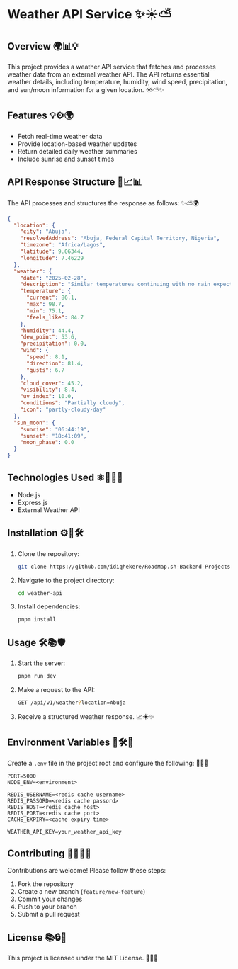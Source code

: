 # Weather API Service ✨☀⛅

## Overview 🌍📊💡
This project provides a weather API service that fetches and processes weather data from an external weather API. The API returns essential weather details, including temperature, humidity, wind speed, precipitation, and sun/moon information for a given location. ☀⛅✨

## Features 💡⚙️🌍
- Fetch real-time weather data
- Provide location-based weather updates
- Return detailed daily weather summaries
- Include sunrise and sunset times
<!-- - Support hourly weather breakdown (optional) -->

## API Response Structure 📝📈📊
The API processes and structures the response as follows: ✨⛅🌍

```json
{
  "location": {
    "city": "Abuja",
    "resolvedAddress": "Abuja, Federal Capital Territory, Nigeria",
    "timezone": "Africa/Lagos",
    "latitude": 9.06344,
    "longitude": 7.46229
  },
  "weather": {
    "date": "2025-02-28",
    "description": "Similar temperatures continuing with no rain expected.",
    "temperature": {
      "current": 86.1,
      "max": 98.7,
      "min": 75.1,
      "feels_like": 84.7
    },
    "humidity": 44.4,
    "dew_point": 53.6,
    "precipitation": 0.0,
    "wind": {
      "speed": 8.1,
      "direction": 81.4,
      "gusts": 6.7
    },
    "cloud_cover": 45.2,
    "visibility": 8.4,
    "uv_index": 10.0,
    "conditions": "Partially cloudy",
    "icon": "partly-cloudy-day"
  },
  "sun_moon": {
    "sunrise": "06:44:19",
    "sunset": "18:41:09",
    "moon_phase": 0.0
  }
}
```

## Technologies Used ⚛️👨‍💻💪
- Node.js
- Express.js
- External Weather API
<!-- - TypeScript (if applicable) -->

## Installation ⚙️🏢🛠️
1. Clone the repository:
   ```sh
   git clone https://github.com/idighekere/RoadMap.sh-Backend-Projects.git
   ```
2. Navigate to the project directory:
   ```sh
   cd weather-api
   ```
3. Install dependencies:
   ```sh
   pnpm install
   ```

## Usage 🛠️📚🛡️
1. Start the server:
   ```sh
   pnpm run dev
   ```
2. Make a request to the API:
   ```sh
   GET /api/v1/weather?location=Abuja
   ```
3. Receive a structured weather response. 📈☀✨

## Environment Variables 🏢🛠️🔑
Create a `.env` file in the project root and configure the following: 📝🔐✨
```env
PORT=5000
NODE_ENV=<environment>

REDIS_USERNAME=<redis cache username>
REDIS_PASSORD=<redis cache passord>
REDIS_HOST=<redis cache host>
REDIS_PORT=<redis cache port>
CACHE_EXPIRY=<cache expiry time>

WEATHER_API_KEY=your_weather_api_key
```

## Contributing 💪📝👨‍💻
Contributions are welcome! Please follow these steps:
1. Fork the repository
2. Create a new branch (`feature/new-feature`)
3. Commit your changes
4. Push to your branch
5. Submit a pull request

## License 📚🔒📖
This project is licensed under the MIT License. 🌟🔧✨
